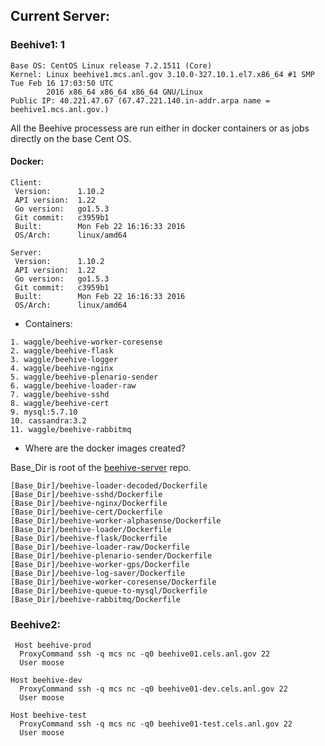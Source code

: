 ## Current Server: 
### Beehive1: 1

```
Base OS: CentOS Linux release 7.2.1511 (Core)
Kernel: Linux beehive1.mcs.anl.gov 3.10.0-327.10.1.el7.x86_64 #1 SMP Tue Feb 16 17:03:50 UTC 
        2016 x86_64 x86_64 x86_64 GNU/Linux
Public IP: 40.221.47.67 (67.47.221.140.in-addr.arpa	name = beehive1.mcs.anl.gov.)
```

All the Beehive processess are run either in docker containers or as jobs directly on the base Cent OS. 

#### Docker: 

```
Client:
 Version:      1.10.2
 API version:  1.22
 Go version:   go1.5.3
 Git commit:   c3959b1
 Built:        Mon Feb 22 16:16:33 2016
 OS/Arch:      linux/amd64

Server:
 Version:      1.10.2
 API version:  1.22
 Go version:   go1.5.3
 Git commit:   c3959b1
 Built:        Mon Feb 22 16:16:33 2016
 OS/Arch:      linux/amd64
```
* Containers: 
```
1. waggle/beehive-worker-coresense
2. waggle/beehive-flask
3. waggle/beehive-logger
4. waggle/beehive-nginx
5. waggle/beehive-plenario-sender
6. waggle/beehive-loader-raw
7. waggle/beehive-sshd
8. waggle/beehive-cert
9. mysql:5.7.10
10. cassandra:3.2
11. waggle/beehive-rabbitmq
```

* Where are the docker images created? 

Base_Dir is root of the [beehive-server](https://github.com/waggle-sensor/beehive-server) repo.  
```
[Base_Dir]/beehive-loader-decoded/Dockerfile
[Base_Dir]/beehive-sshd/Dockerfile
[Base_Dir]/beehive-nginx/Dockerfile
[Base_Dir]/beehive-cert/Dockerfile
[Base_Dir]/beehive-worker-alphasense/Dockerfile
[Base_Dir]/beehive-loader/Dockerfile
[Base_Dir]/beehive-flask/Dockerfile
[Base_Dir]/beehive-loader-raw/Dockerfile
[Base_Dir]/beehive-plenario-sender/Dockerfile
[Base_Dir]/beehive-worker-gps/Dockerfile
[Base_Dir]/beehive-log-saver/Dockerfile
[Base_Dir]/beehive-worker-coresense/Dockerfile
[Base_Dir]/beehive-queue-to-mysql/Dockerfile
[Base_Dir]/beehive-rabbitmq/Dockerfile
```











### Beehive2: 

```
 Host beehive-prod
  ProxyCommand ssh -q mcs nc -q0 beehive01.cels.anl.gov 22
  User moose

Host beehive-dev
  ProxyCommand ssh -q mcs nc -q0 beehive01-dev.cels.anl.gov 22
  User moose

Host beehive-test
  ProxyCommand ssh -q mcs nc -q0 beehive01-test.cels.anl.gov 22
  User moose
  ```
